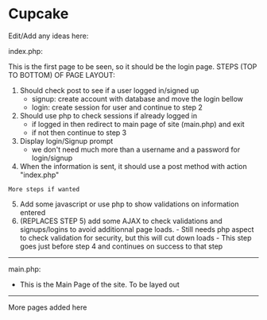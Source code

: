 # Cupcake
Edit/Add any ideas here:


index.php:

   This is the first page to be seen, so it should be the login page.
      STEPS (TOP TO BOTTOM) OF PAGE LAYOUT:
   1. Should check post to see if a user logged in/signed up
        - signup: create account with database and move the login bellow
        - login: create session for user and continue to step 2
   2. Should use php to check sessions if already logged in
        - if logged in then redirect to main page of site (main.php) and exit
        - if not then continue to step 3
   3. Display login/Signup prompt 
        - we don't need much more than a username and a password for login/signup
   4. When the information is sent, it should use a post method with action "index.php"

    More steps if wanted
   5. Add some javascript or use php to show validations on information entered
   6. (REPLACES STEP 5) add some AJAX to check validations and signups/logins to avoid additionnal page loads.
            - Still needs php aspect to check validation for security, but this will cut down loads
            - This step goes just before step 4 and continues on success to that step



-------------------

main.php:

  - This is the Main Page of the site. To be layed out


-------------------

More pages added here
